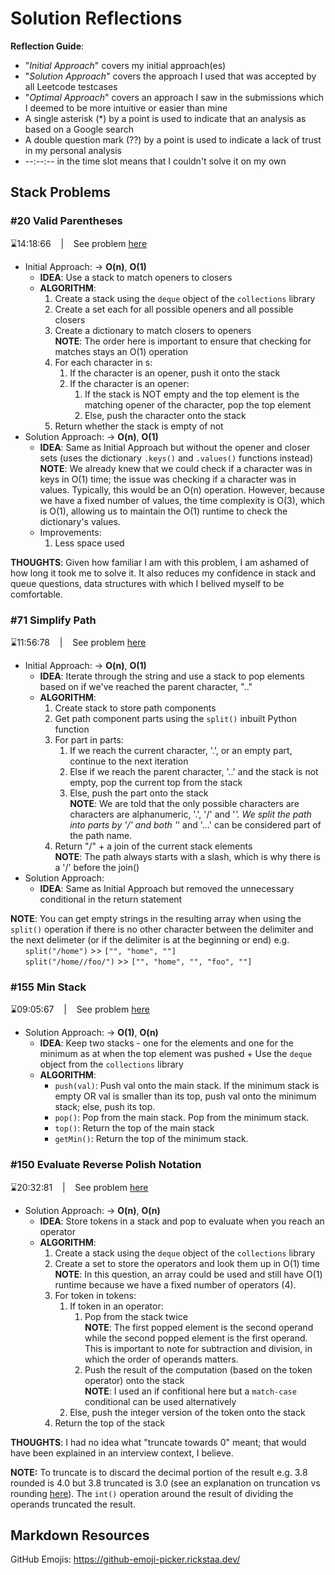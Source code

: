 # Solution Reflections
**Reflection Guide**:
* "*Initial Approach*" covers my initial approach(es)
* "*Solution Approach*" covers the approach I used that was accepted by all Leetcode testcases
* "*Optimal Approach*" covers an approach I saw in the submissions which I deemed to be more intuitive or easier than mine
* A single asterisk (*) by a point is used to indicate that an analysis as based on a Google search
* A double question mark (??) by a point is used to indicate a lack of trust in my personal analysis
* --:--:-- in the time slot means that I couldn't solve it on my own

## Stack Problems

### #20 Valid Parentheses
⌛14:18:66 &nbsp;&nbsp; | &nbsp;&nbsp; See problem [here](https://leetcode.com/problems/valid-parentheses/description/?envType=study-plan-v2&envId=top-interview-150)

* Initial Approach: → **O(n)**, **O(1)**
  * **IDEA**: Use a stack to match openers to closers
  * **ALGORITHM**:
    1. Create a stack using the `deque` object of the `collections` library
    2. Create a set each for all possible openers and all possible closers
    3. Create a dictionary to match closers to openers
       <br>**NOTE**: The order here is important to ensure that checking for matches stays an O(1) operation
    4. For each character in s:
       1. If the character is an opener, push it onto the stack
       2. If the character is an opener:
          1. If the stack is NOT empty and the top element is the matching opener of the character, pop the top element
          2. Else, push the character onto the stack
    5. Return whether the stack is empty of not
* Solution Approach: → **O(n)**, **O(1)**
  * **IDEA**: Same as Initial Approach but without the opener and closer sets (uses the dictionary `.keys()` and `.values()` functions instead)
  <br>**NOTE**: We already knew that we could check if a character was in keys in O(1) time; the issue was checking if a character was in values. Typically, this would be an O(n) operation. However, because we have a fixed number of values, the time complexity is O(3), which is O(1), allowing us to maintain the O(1) runtime to check the dictionary's values.
  * Improvements:
    1. Less space used

**THOUGHTS**: Given how familiar I am with this problem, I am ashamed of how long it took me to solve it. It also reduces my confidence in stack and queue questions, data structures with which I belived myself to be comfortable. 

### #71 Simplify Path
⌛11:56:78 &nbsp;&nbsp; | &nbsp;&nbsp; See problem [here](https://leetcode.com/problems/simplify-path/description/?envType=study-plan-v2&envId=top-interview-150)

* Initial Approach: → **O(n)**, **O(1)**
  * **IDEA**: Iterate through the string and use a stack to pop elements based on if we've reached the parent character, ".."
  * **ALGORITHM**:
    1. Create stack to store path components
    2. Get path component parts using the `split()` inbuilt Python function
    3. For part in parts:
       1. If we reach the current character, '.', or an empty part, continue to the next iteration
       2. Else if we reach the parent character, '..' and the stack is not empty, pop the current top from the stack
       3. Else, push the part onto the stack
      <br>**NOTE**: We are told that the only possible characters are characters are alphanumeric, '.', '/' and '_'. We split the path into parts by '/' and both '_' and '...' can be considered part of the path name.
    4. Return "/" + a join of the current stack elements
    <br>**NOTE**: The path always starts with a slash, which is why there is a '/' before the join()
* Solution Approach:
  * **IDEA**: Same as Initial Approach but removed the unnecessary conditional in the return statement

**NOTE**: You can get empty strings in the resulting array when using the `split()` operation if there is no other character between the delimiter and the next delimeter (or if the delimiter is at the beginning or end) e.g.
<br> &nbsp; &nbsp; &nbsp; `split("/home")` >> `["", "home", ""]`
<br> &nbsp; &nbsp; &nbsp; `split("/home//foo/")` >> `["", "home", "", "foo", ""]`

### #155 Min Stack
⌛09:05:67 &nbsp;&nbsp; | &nbsp;&nbsp; See problem [here](https://leetcode.com/problems/min-stack/description/?envType=study-plan-v2&envId=top-interview-150)

* Solution Approach: → **O(1)**, **O(n)**
  * **IDEA**: Keep two stacks - one for the elements and one for the minimum as at when the top element was pushed + Use the `deque` object from the `collections` library
  * **ALGORITHM**:
    * `push(val)`: Push val onto the main stack. If the minimum stack is empty OR val is smaller than its top, push val onto the minimum stack; else, push its top.
    * `pop()`: Pop from the main stack. Pop from the minimum stack. 
    * `top()`: Return the top of the main stack
    * `getMin()`: Return the top of the minimum stack.

### #150 Evaluate Reverse Polish Notation
⌛20:32:81 &nbsp;&nbsp; | &nbsp;&nbsp; See problem [here](https://leetcode.com/problems/evaluate-reverse-polish-notation/description/?envType=study-plan-v2&envId=top-interview-150)

* Solution Approach: → **O(n)**, **O(n)**
  * **IDEA**: Store tokens in a stack and pop to evaluate when you reach an operator
  * **ALGORITHM**:
    1. Create a stack using the `deque` object of the `collections` library
    2. Create a set to store the operators and look them up in O(1) time
    <br>**NOTE**: In this question, an array could be used and still have O(1) runtime because we have a fixed number of operators (4).
    3. For token in tokens:
       1. If token in an operator:
          1. Pop from the stack twice
             <br>**NOTE**: The first popped element is the second operand while the second popped element is the first operand. This is important to note for subtraction and division, in which the order of operands matters.
          2. Push the result of the computation (based on the token operator) onto the stack
          <br>**NOTE**: I used an if confitional here but a `match-case` conditional can be used alternatively
       2. Else, push the integer version of the token onto the stack
    4. Return the top of the stack

**THOUGHTS**: I had no idea what "truncate towards 0" meant; that would have been explained in an interview context, I believe.


**NOTE:** To truncate is to discard the decimal portion of the result e.g. 3.8 rounded is 4.0 but 3.8 truncated is 3.0 (see an explanation on truncation vs rounding [here](https://www.ualberta.ca/computing-science/media-library/teaching-resources/java/truncation-rounding.html)). The `int()` operation around the result of dividing the operands truncated the result. 

## Markdown Resources
GitHub Emojis: https://github-emoji-picker.rickstaa.dev/